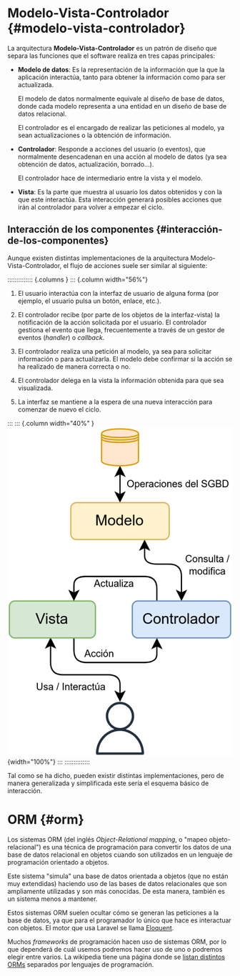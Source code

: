
# Modelo-Vista-Controlador {#modelo-vista-controlador}

La arquitectura **Modelo-Vista-Controlador** es un patrón de diseño que separa las funciones que el software realiza en tres capas principales:

-   **Modelo de datos**: Es la representación de la información que la que la aplicación interactúa, tanto para obtener la información como para ser actualizada.

    El modelo de datos normalmente equivale al diseño de base de datos, donde cada modelo representa a una entidad en un diseño de base de datos relacional.

    El controlador es el encargado de realizar las peticiones al modelo, ya sean actualizaciones o la obtención de información.

-   **Controlador**: Responde a acciones del usuario (o eventos), que normalmente desencadenan en una acción al modelo de datos (ya sea obtención de datos, actualización, borrado\...).

    El controlador hace de intermediario entre la vista y el modelo.

-   **Vista**: Es la parte que muestra al usuario los datos obtenidos y con la que este interactúa. Esta interacción generará posibles acciones que irán al controlador para volver a empezar el ciclo.

## Interacción de los componentes {#interacción-de-los-componentes}

Aunque existen distintas implementaciones de la arquitectura Modelo-Vista-Controlador, el flujo de acciones suele ser similar al siguiente:

:::::::::::::: {.columns }
::: {.column width="56%"}
1.  El usuario interactúa con la interfaz de usuario de alguna forma (por ejemplo, el usuario pulsa un botón, enlace, etc.).

2.  El controlador recibe (por parte de los objetos de la interfaz-vista) la notificación de la acción solicitada por el usuario. El controlador gestiona el evento que llega, frecuentemente a través de un gestor de eventos (*handler*) o *callback*.

3.  El controlador realiza una petición al modelo, ya sea para solicitar información o para actualizarla. El modelo debe confirmar si la acción se ha realizado de manera correcta o no.

4.  El controlador delega en la vista la información obtenida para que sea visualizada.

5.  La interfaz se mantiene a la espera de una nueva interacción para comenzar de nuevo el ciclo.

:::
::: {.column width="40%" }
![](img/laravel/mvc.png){width="100%"}
:::
::::::::::::::


Tal como se ha dicho, pueden existir distintas implementaciones, pero de manera generalizada y simplificada este sería el esquema básico de interacción.

# ORM {#orm}

Los sistemas ORM (del inglés *Object-Relational mapping*, o "mapeo objeto-relacional") es una técnica de programación para convertir los datos de una base de datos relacional en objetos cuando son utilizados en un lenguaje de programación orientado a objetos.

Este sistema "simula" una base de datos orientada a objetos (que no están muy extendidas) haciendo uso de las bases de datos relacionales que son ampliamente utilizadas y son más conocidas. De esta manera, también es un sistema menos a mantener.

Estos sistemas ORM suelen ocultar cómo se generan las peticiones a la base de datos, ya que para el programador lo único que hace es interactuar con objetos. El motor que usa Laravel se llama [Eloquent](https://laravel.com/docs/11.x/eloquent#retrieving-models).

Muchos *frameworks* de programación hacen uso de sistemas ORM, por lo que dependerá de cuál usemos podremos hacer uso de uno o podremos elegir entre varios. La wikipedia tiene una página donde se [listan distintos ORMs](https://en.wikipedia.org/wiki/List_of_object%E2%80%93relational_mapping_software) separados por lenguajes de programación.


